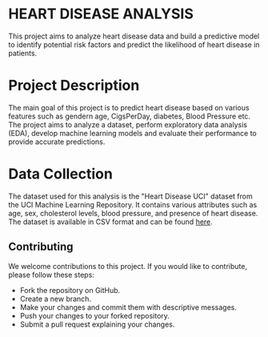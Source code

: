
# HEART DISEASE ANALYSIS

This project aims to analyze heart disease data and build a predictive model to identify potential risk factors and predict the likelihood of heart disease in patients.


# Project Description

The main goal of this project is to predict heart disease based on various features such as gendern age, CigsPerDay, diabetes, Blood Pressure etc. The project aims to analyze a dataset, perform exploratory data analysis (EDA), develop machine learning models and evaluate their performance to provide accurate predictions.
# Data Collection

The dataset used for this analysis is the "Heart Disease UCI" dataset from the UCI Machine Learning Repository. It contains various attributes such as age, sex, cholesterol levels, blood pressure, and presence of heart disease. The dataset is available in CSV format and can be found [here](https://www.kaggle.com/code/neisha/heart-disease-prediction-using-logistic-regression).

## Contributing

We welcome contributions to this project. If you would like to contribute, please follow these steps:

- Fork the repository on GitHub.
- Create a new branch.
- Make your changes and commit them with descriptive messages.
- Push your changes to your forked repository.
- Submit a pull request explaining your changes.


